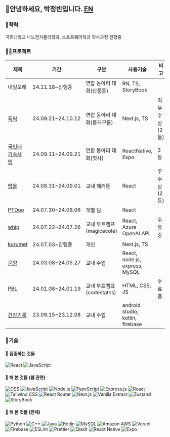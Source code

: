## 👋안녕하세요, 박정빈입니다.  [EN](https://github.com/obb8923/obb8923/blob/main/README_EN.md)
### 🏫학력 
국민대학교 나노전자물리학과, 소프트웨어학과 학사과정 진행중
### 🧑‍💻프로젝트
<table>
  <thead>
    <tr>
      <th>제목</th>
      <th>기간</th>
      <th>구분</th>
      <th>사용기술</th>
      <th>비고</th>
    </tr>
  </thead>
  <tbody>
     <tr>
      <td>내일모래</td>
      <td>24.11.18~진행중</td>
      <td>연합 동아리 대회(단풍톤)</td>
      <td>RN, TS, StoryBook </td>
      <td></td>
    </tr>
     <tr>
      <td><a href="https://github.com/team-tokpik/tokpik-fe">톡픽</a></td>
      <td>24.09.21~24.10.12</td>
      <td>연합 동아리 대회(뭉게구름)</td>
      <td>Next.js, TS</td>
      <td>최우수상(2등)</td>
    </tr>
    <tr>
      <td><a href="https://github.com/kookmin-lion-teams/Dormitory-App-Front">국민대 기숙사 앱</a></td>
      <td>24.09.11~24.09.21</td>
      <td>연합 동아리 대회(멋사)</td>
      <td>ReactNative, Expo</td>
      <td>3등</td>
    </tr>
     <tr>
      <td><a href="https://github.com/Ragohalttae-Develop-Halgeol/rdh-frontend">방울</a></td>
      <td>24.08.31~24.09.01</td>
      <td>교내 해커톤</td>
      <td>React</td>
      <td>우수상(2등)</td>
    </tr>
    <tr>
      <td><a href="https://github.com/kookmin-lion-teams/Front">PTDuo</a></td>
      <td>24.07.30~24.08.06</td>
      <td>개별 팀</td>
      <td>React</td>
      <td></td>
    </tr>
    <tr>
      <td><a href="https://github.com/obb8923/whip">whip</a></td>
      <td>24.07.22~24.07.26</td>
      <td>교내 부트캠프(magicecole)</td>
      <td>React, Azure OpenAI API</td><td>수료증</td>
    </tr>
    <tr>
      <td><a href="https://github.com/obb8923/kurumet">kurumet</a></td>
      <td>24.07.03~진행중</td>
      <td>개인</td>
      <td>Next.js, TS</td><td></td>
    </tr>
     <tr>
      <td><a href="https://github.com/obb8923/capstone-2024-43">문향</a></td>
      <td>24.03.08~24.05.27</td>
      <td>교내 수업</td>
      <td>React, node.js, express, MySQL</td><td></td>
    </tr>
    <tr>
      <td><a href="https://github.com/obb8923/PBL">PBL</a></td>
      <td>24.01.08~24.01.19</td>
      <td>교내 부트캠프(codestates)</td>
      <td>HTML, CSS, JS</td><td>수료증</td>
    </tr>
    <tr>
      <td><a href="https://github.com/obb8923/Team7App">건강기록</a></td>
      <td>23.09.15~23.12.08</td>
      <td>교내 수업</td>
      <td>android studio, kotlin, firebase</td><td></td>
    </tr>
  </tbody>
</table>

### 🧩기술
#### 🔭 집중하는 것들
![React](https://img.shields.io/badge/React-20232A?style=for-the-badge&logo=react&logoColor=61DAFB) ![JavaScript](https://img.shields.io/badge/JavaScript-F7DF1E?style=for-the-badge&logo=JavaScript&logoColor=white)
#### 🌱 해 본 것들 (웹 관련)
![CSS](https://img.shields.io/badge/CSS-239120?&style=for-the-badge&logo=css3&logoColor=white) ![JavaScript](https://img.shields.io/badge/JavaScript-F7DF1E?style=for-the-badge&logo=JavaScript&logoColor=white) ![Node.js](https://img.shields.io/badge/Node.js-43853D?style=for-the-badge&logo=node.js&logoColor=white) ![TypeScript](https://img.shields.io/badge/TypeScript-007ACC?style=for-the-badge&logo=typescript&logoColor=white) ![Express.js](https://img.shields.io/badge/Express.js-404D59?style=for-the-badge) ![React](https://img.shields.io/badge/React-20232A?style=for-the-badge&logo=react&logoColor=61DAFB) ![Tailwind CSS](https://img.shields.io/badge/Tailwind_CSS-38B2AC?style=for-the-badge&logo=tailwind-css&logoColor=white) ![React Router](https://img.shields.io/badge/React_Router-CA4245?style=for-the-badge&logo=react-router&logoColor=white) ![Next.js](https://img.shields.io/badge/Next.js-000?logo=nextdotjs&logoColor=fff&style=for-the-badge) ![Vanilla Extract](https://img.shields.io/badge/vanillaextract-F1007E?logo=vanillaextract&logoColor=fff&style=for-the-badge) ![Zustand](https://img.shields.io/badge/zustand-F3DF49?logo=zustand&logoColor=fff&style=for-the-badge) ![StoryBook](https://img.shields.io/badge/StoryBook-FF4785?logo=StoryBook&logoColor=fff&style=for-the-badge)

#### 🌱 해 본 것들 (전체)
![Python](https://img.shields.io/badge/Python-14354C?style=for-the-badge&logo=python&logoColor=white) ![C++](https://img.shields.io/badge/C%2B%2B-00599C?style=for-the-badge&logo=c%2B%2B&logoColor=white) ![Java](https://img.shields.io/badge/Java-ED8B00?style=for-the-badge&logo=openjdk&logoColor=white) ![Kotlin](https://img.shields.io/badge/Kotlin-0095D5?&style=for-the-badge&logo=kotlin&logoColor=white) ![MySQL](https://img.shields.io/badge/MySQL-00000F?style=for-the-badge&logo=mysql&logoColor=white) ![Amazon AWS](https://img.shields.io/badge/Amazon_AWS-232F3E?style=for-the-badge&logo=amazon-aws&logoColor=white) ![Vercel](https://img.shields.io/badge/Vercel-000000?style=for-the-badge&logo=vercel&logoColor=white) ![Firebase](https://img.shields.io/badge/Firebase-039BE5?style=for-the-badge&logo=Firebase&logoColor=white) ![ESLint](https://img.shields.io/badge/eslint-3A33D1?style=for-the-badge&logo=eslint&logoColor=white) ![Prettier](https://img.shields.io/badge/prettier-1A2C34?style=for-the-badge&logo=prettier&logoColor=F7BA3E) ![Qiskit](https://img.shields.io/badge/Qiskit-%236929C4.svg?style=for-the-badge&logo=Qiskit&logoColor=white) ![React Native](https://img.shields.io/badge/ReactNative-20232A?style=for-the-badge&logo=reactnative&logoColor=61DAFB) ![Expo](https://img.shields.io/badge/Expo-20232A?style=for-the-badge&logo=Expo&logoColor=white)
